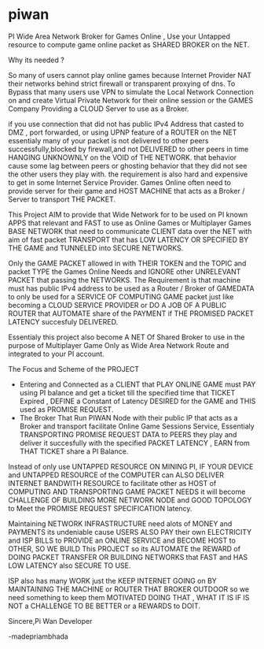 # piwan
PI Wide Area Network Broker for Games Online , Use your Untapped resource to compute game online packet as SHARED BROKER on the NET.

Why its needed ?

So many of users cannot play online games because Internet Provider NAT their networks behind strict firewall or transparent proxying of dns. To Bypass that many users use VPN to simulate the Local Network Connection on and create Virtual Private Network for their online session or the GAMES Company Providing a CLOUD Server to use as a Broker.

if you use connection that did not has public IPv4 Address that casted to DMZ , port forwarded, or using UPNP feature of a ROUTER on the NET essentialy many of your packet is not delivered to other peers successfully,blocked by firewall,and not DELIVERED to other peers in time HANGING UNKNOWNLY on the VOID of THE NETWORK. that behavior cause some lag between peers or ghosting behavior that they did not see the other users they play with. the requirement is also hard and expensive to get in some Internet Service Provider. Games Online often need to provide server for their game and HOST MACHINE that acts as a Broker / Server to transport THE PACKET.

This Project AIM to provide that Wide Network for to be used on PI known APPS that relevant and FAST to use as Online Games or Multiplayer Games BASE NETWORK that need to communicate CLIENT data over the NET with aim of fast packet TRANSPORT that has LOW LATENCY OR SPECIFIED BY THE GAME and TUNNELED into SECURE NETWORKS.

Only the GAME PACKET allowed in with THEIR TOKEN and the TOPIC and packet TYPE the Games Online Needs and IGNORE other UNRELEVANT PACKET that passing the NETWORKS. The Requirement is that machine must has public IPv4 address to be used as a Router / Broker of GAMEDATA to only be used for a SERVICE OF COMPUTING GAME packet just like becoming a CLOUD SERVICE PROVIDER or DO A JOB OF A PUBLIC ROUTER that AUTOMATE share of the PAYMENT if THE PROMISED PACKET LATENCY succesfuly DELIVERED.

Essentialy this project also become A NET Of Shared Broker to use in the purpose of Multiplayer Game Only as Wide Area Network Route and integrated to your PI account.

The Focus and Scheme of the PROJECT
- Entering and Connected as a CLIENT that PLAY ONLINE GAME must PAY using PI balance and get a ticket till the specified time that TICKET Expired , DEFINE a Constant of Latency DESIRED for the GAME and THIS used as PROMISE REQUEST.
- The Broker That Run PIWAN Node with their public IP that acts as a Broker and transport facilitate Online Game Sessions Service, Essentialy TRANSPORTING PROMISE REQUEST DATA to PEERS they play and deliver it succesfully with the specified PACKET LATENCY , EARN from THAT TICKET share a PI Balance.

Instead of only use UNTAPPED RESOURCE ON MINING PI, IF YOUR DEVICE and UNTAPPED RESOURCE of the COMPUTER can ALSO DELIVER INTERNET BANDWITH RESOURCE to facilitate other as HOST of COMPUTING AND TRANSPORTING GAME PACKET NEEDS it will become CHALLENGE OF BUILDING MORE NETWORK NODE and GOOD TOPOLOGY to Meet the PROMISE REQUEST SPECIFICATION latency.

Maintaining NETWORK INFRASTRUCTURE need alots of MONEY and PAYMENTS its undeniable cause USERS ALSO PAY their own ELECTRICITY and ISP BILLS to PROVIDE an ONLINE SERVICE and BECOME HOST to OTHER, SO WE BUILD This PROJECT so its AUTOMATE the REWARD of DOING PACKET TRANSFER OR BUILDING NETWORKS that FAST and HAS LOW LATENCY also SECURE TO USE.

ISP also has many WORK just the KEEP INTERNET GOING on BY MAINTAINING THE MACHINE or ROUTER THAT BROKER OUTDOOR so we need something to keep them MOTIVATED DOING THAT , WHAT IT IS IF IS NOT a CHALLENGE TO BE BETTER or a REWARDS to DOIT.

Sincere,Pi Wan Developer

-madepriambhada


